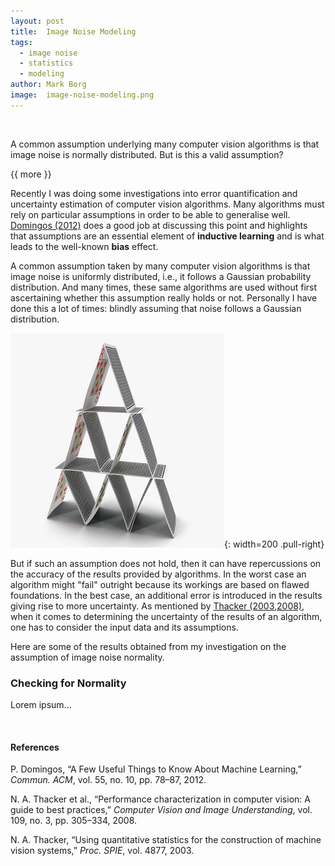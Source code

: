 ```yaml
---
layout: post
title:  Image Noise Modeling
tags:   
  - image noise
  - statistics
  - modeling
author: Mark Borg
image:  image-noise-modeling.png
---
```


&nbsp;

A common assumption underlying many computer vision algorithms is that image noise is normally distributed. 
But is this a valid assumption? 

{{ more }}

Recently I was doing some investigations into error quantification and uncertainty estimation of computer vision algorithms.
Many algorithms must rely on particular assumptions in order to be able to generalise well. 
[Domingos (2012)](#references) does a good job at discussing this point and highlights that assumptions are an essential element of **inductive learning** and is what leads to the well-known **bias** effect.

A common assumption taken by many computer vision algorithms is that image noise is uniformly distributed, i.e., it follows a Gaussian probability distribution.
And many times, these same algorithms are used without first ascertaining whether this assumption really holds or not. Personally I have done this a lot of times: blindly assuming that noise follows a Gaussian distribution.

![The assumptions underlying computer vision algorithms is like a house of playing cards. If the assumptions do not hold, the cards come tumbling down.](/img/posts/house_of_playing_cards.png){: width=200 .pull-right}


But if such an assumption does not hold, then it can have repercussions on the accuracy of the results provided by algorithms. In the worst case an algorithm might "fail" outright because its workings are based on flawed foundations. In the best case, an additional error is introduced in the results giving rise to more uncertainty.
As mentioned by [Thacker (2003,2008)](#references), when it comes to determining the uncertainty of the results of an algorithm, one has to consider the input data and its assumptions. 




Here are some of the results obtained from my investigation on the assumption of image noise normality.





### Checking for Normality

Lorem ipsum...




&nbsp;

#### References

P. Domingos, “A Few Useful Things to Know About Machine Learning,” *Commun. ACM*, vol. 55, no. 10, pp. 78–87, 2012.

N. A. Thacker et al., “Performance characterization in computer vision: A guide to best practices,” *Computer Vision and Image Understanding*, vol. 109, no. 3, pp. 305–334, 2008.

N. A. Thacker, “Using quantitative statistics for the construction of machine vision systems,” *Proc. SPIE*, vol. 4877, 2003.
